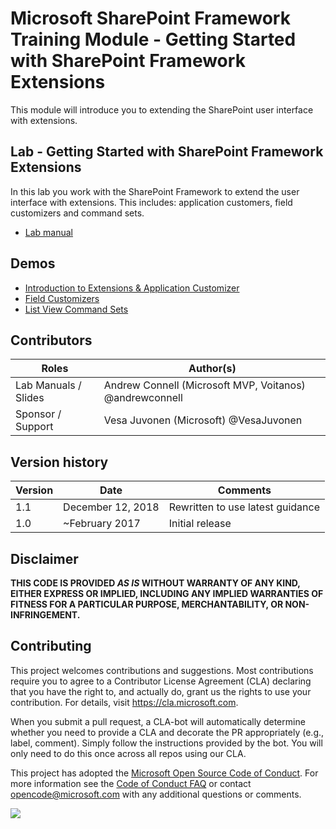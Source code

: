 # Microsoft SharePoint Framework Training Module - Getting Started with SharePoint Framework Extensions

This module will introduce you to extending the SharePoint user interface with extensions.

## Lab - Getting Started with SharePoint Framework Extensions

In this lab you work with the SharePoint Framework to extend the user interface with extensions. This includes: application customers, field customizers and command sets.

- [Lab manual](./Lab.md)

## Demos

- [Introduction to Extensions & Application Customizer](./Demos/01-appcustomizer)
- [Field Customizers](./Demos/02-fieldcustomizer)
- [List View Command Sets](./Demos/03-listviewcommandset)

## Contributors

|        Roles         |                        Author(s)                        |
| -------------------- | ------------------------------------------------------- |
| Lab Manuals / Slides | Andrew Connell (Microsoft MVP, Voitanos) @andrewconnell |
| Sponsor / Support    | Vesa Juvonen (Microsoft) @VesaJuvonen                   |

## Version history

| Version |       Date        |             Comments             |
| ------- | ----------------- | -------------------------------- |
| 1.1     | December 12, 2018 | Rewritten to use latest guidance |
| 1.0     | ~February 2017    | Initial release                  |

## Disclaimer

**THIS CODE IS PROVIDED *AS IS* WITHOUT WARRANTY OF ANY KIND, EITHER EXPRESS OR IMPLIED, INCLUDING ANY IMPLIED WARRANTIES OF FITNESS FOR A PARTICULAR PURPOSE, MERCHANTABILITY, OR NON-INFRINGEMENT.**

## Contributing

This project welcomes contributions and suggestions.  Most contributions require you to agree to a
Contributor License Agreement (CLA) declaring that you have the right to, and actually do, grant us
the rights to use your contribution. For details, visit https://cla.microsoft.com.

When you submit a pull request, a CLA-bot will automatically determine whether you need to provide
a CLA and decorate the PR appropriately (e.g., label, comment). Simply follow the instructions
provided by the bot. You will only need to do this once across all repos using our CLA.

This project has adopted the [Microsoft Open Source Code of Conduct](https://opensource.microsoft.com/codeofconduct/).
For more information see the [Code of Conduct FAQ](https://opensource.microsoft.com/codeofconduct/faq/) or
contact [opencode@microsoft.com](mailto:opencode@microsoft.com) with any additional questions or comments.

<img src="https://telemetry.sharepointpnp.com/sp-dev-training-spfx-extensions" />
